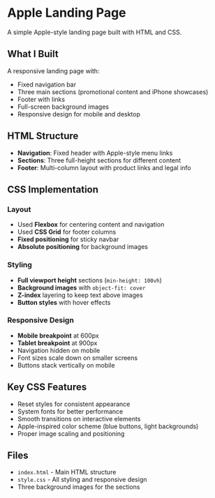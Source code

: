 # Apple Landing Page

A simple Apple-style landing page built with HTML and CSS.

## What I Built

A responsive landing page with:
- Fixed navigation bar
- Three main sections (promotional content and iPhone showcases)
- Footer with links
- Full-screen background images
- Responsive design for mobile and desktop

## HTML Structure

- **Navigation**: Fixed header with Apple-style menu links
- **Sections**: Three full-height sections for different content
- **Footer**: Multi-column layout with product links and legal info

## CSS Implementation

### Layout
- Used **Flexbox** for centering content and navigation
- Used **CSS Grid** for footer columns
- **Fixed positioning** for sticky navbar
- **Absolute positioning** for background images

### Styling
- **Full viewport height** sections (`min-height: 100vh`)
- **Background images** with `object-fit: cover`
- **Z-index** layering to keep text above images
- **Button styles** with hover effects

### Responsive Design
- **Mobile breakpoint** at 600px
- **Tablet breakpoint** at 900px  
- Navigation hidden on mobile
- Font sizes scale down on smaller screens
- Buttons stack vertically on mobile

## Key CSS Features

- Reset styles for consistent appearance
- System fonts for better performance
- Smooth transitions on interactive elements
- Apple-inspired color scheme (blue buttons, light backgrounds)
- Proper image scaling and positioning

## Files
- `index.html` - Main HTML structure
- `style.css` - All styling and responsive design
- Three background images for the sections